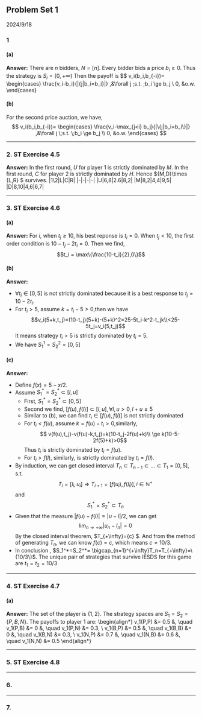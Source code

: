 ## Problem Set 1
2024/9/18
### 1
#### (a) 
**Answer:** 
There are $n$ bidders, $N = [n]$. Every bidder bids a price $b_i\ge 0$. Thus the strategy is $S_i=[0,+\infty)$ Then the payoff is 
$$
v_i(b_i,b_{-i})=
\begin{cases}
\frac{v_i-b_i}{|\{j|b_i=b_i\}|} ,&\forall j \;s.t. \;b_i \ge b_j \\
0, &o.w.
\end{cases}
#### (b)
For the second price auction, we have,
$$
v_i(b_i,b_{-i})=
\begin{cases}
\frac{v_i-\max_{j<i} b_j}{|\{j|b_i=b_i\}|} ,&\forall j \;s.t. \;b_i \ge b_j \\
0, &o.w.
\end{cases}
$$

---

### 2. ST Exercise 4.5
**Answer:**
In the first round, $U$ for player 1 is strictly dominated by $M$.
In the first round, $C$ for player 2 is strictly dominated by $H$.
Hence $\{M,D\}\times \{L,R\} $ survives.
|1\2|L|C|R|
|-|-|-|-|
|U|6,8|2.6|8,2|
|M|8,2|4,4|9,5|
|D|8,10|4,6|6,7|

---

### 3. ST Exercise 4.6
#### (a)
**Answer:**
For $i$, when $t_j \ge 10$, his best reponse is $t_i=0$. When $t_j < 10$, the first order condition is $10-t_j-2t_i=0$. Then we find,
$$t_i = \max\{\frac{10-t_i}{2},0\}$$
#### (b)
**Answer:**
- $\forall t_i \in [0,5]$ is not strictly dominated because it is a best response to $t_j = 10-2t_i$.
- For $t_i > 5$, assume $k=t_i-5>0$,then we have
$$v_i(5+k,t_j)=(10-t_j)(5+k)-(5+k)^2=25-5t_i-k^2-t_jk\\<25-5t_j=v_i(5,t_j)$$
It means strategy $t_i>5$ is strictly dominated by $t_i = 5$.
- We have $S_1^1=S_2^2=[0,5]$

#### (c)
**Answer:**
- Define $f(x) = 5-x/2$. 
- Assume $S_1^{*}=S_2^{*}\subset [l,u]$
  - First, $S_1^{*}=S_2^{*}\subset [0,5]$
  - Second we find, $[f(u),f(l)]\subset [l,u], \forall l,u>0,l+u\leq 5$
  - Similar to (b), we can find $t_i\in [f(u),f(l)]$ is not strictly dominated
  - For $t_i<f(u)$, assume $k=f(u)-t_i>0$,similarly,
  $$ v(f(u),t_j)-v(f(u)-k,t_j)=k(10-t_j-2f(u)+k)\\ \ge k(10-5-2f(5)+k)>0$$
  Thus $t_i$ is strictly dominated by $t_i = f(u)$.
  - For $t_i>f(l)$, similarly, is strictly dominated by $t_i = f(l)$.
- By induction, we can get closed interval $T_n\subset T_{n-1}\subset \dots \subset T_1=[0,5]$, s.t.
$$T_i= [l_i,u_i]\Rightarrow T_{i+1}= [f(u_i),f(l_i)],i\in \mathbb N^+$$
and 
$$S_1^{*}=S_2^{*}\subset T_n$$
- Given that the measure $|f(u)-f(l)|=|u-l|/2$, we can get 
  $$\lim_{n\rightarrow+\infty}|u_n-l_n|=0$$
  By the closed interval theorem, $T_{+\infty}=\{c\} $. And from the method of generating $T_n$, we can know $f(c)=c$, which means $c=10/3$.
- In conclusion , $S_1^*=S_2^*= \bigcap_{n=1}^{+\infty}T_n=T_{+\infty}=\{10/3\}$. The unique pair of strategies that survive IESDS for this game are $t_1 = t_2 = 10/3$

---

### 4. ST Exercise 4.7
#### (a)
**Answer:**
The set of the player is $\{1,2\}$. The strategy spaces are $S_1=S_2=\{P,B,N\}$. The payoffs to player $1$ are: 
\begin{align*}
v_1(P,P) &= 0.5  &, \quad v_1(P,B) &= 0   &, \quad v_1(P,N) &= 0.3, \\
v_1(B,P) &= 0.5  &, \quad v_1(B,B) &= 0   &, \quad v_1(B,N) &= 0.3, \\
v_1(N,P) &= 0.7  &, \quad v_1(N,B) &= 0.6 &, \quad v_1(N,N) &= 0.5
\end{align*}


---

### 5. ST Exercise 4.8


---

### 6.

---


### 7.